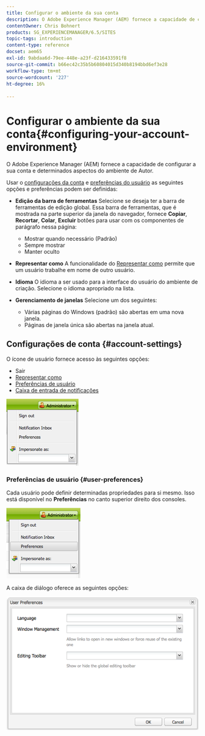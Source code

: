 ```yaml
---
title: Configurar o ambiente da sua conta
description: O Adobe Experience Manager (AEM) fornece a capacidade de configurar a sua conta e determinados aspectos do ambiente de Autor.
contentOwner: Chris Bohnert
products: SG_EXPERIENCEMANAGER/6.5/SITES
topic-tags: introduction
content-type: reference
docset: aem65
exl-id: 9abdaa6d-79ee-448e-a23f-d216433591f8
source-git-commit: b66ec42c35b5b60804015d340b8194bbd6ef3e28
workflow-type: tm+mt
source-wordcount: '227'
ht-degree: 16%

---
```


# Configurar o ambiente da sua conta{#configuring-your-account-environment}

O Adobe Experience Manager (AEM) fornece a capacidade de configurar a sua conta e determinados aspectos do ambiente de Autor.

Usar o [configurações da conta](#account-settings) e [preferências do usuário](#user-preferences) as seguintes opções e preferências podem ser definidas:

* **Edição da barra de ferramentas**
Selecione se deseja ter a barra de ferramentas de edição global. Essa barra de ferramentas, que é mostrada na parte superior da janela do navegador, fornece **Copiar**, **Recortar**, **Colar**, **Excluir** botões para usar com os componentes de parágrafo nessa página:

   * Mostrar quando necessário (Padrão)
   * Sempre mostrar
   * Manter oculto

* **Representar como**
A funcionalidade do [Representar como](/help/sites-administering/security.md#impersonating-another-user) permite que um usuário trabalhe em nome de outro usuário.

* **Idioma**
O idioma a ser usado para a interface do usuário do ambiente de criação. Selecione o idioma apropriado na lista.

* **Gerenciamento de janelas**
Selecione um dos seguintes:

   * Várias páginas do Windows (padrão) são abertas em uma nova janela.
   * Páginas de janela única são abertas na janela atual.

## Configurações de conta {#account-settings}

O ícone de usuário fornece acesso às seguintes opções:

* Sair
* [Representar como](/help/sites-administering/security.md#impersonating-another-user)
* [Preferências de usuário](#user-preferences)
* [Caixa de entrada de notificações](/help/sites-classic-ui-authoring/author-env-inbox.md)

![chlimage_1-122](assets/chlimage_1-122.png)

### Preferências de usuário {#user-preferences}

Cada usuário pode definir determinadas propriedades para si mesmo. Isso está disponível no **Preferências** no canto superior direito dos consoles.

![screen_shot_2012-02-08at105033am](assets/screen_shot_2012-02-08at105033am.png)

A caixa de diálogo oferece as seguintes opções:

![chlimage_1-123](assets/chlimage_1-123.png)
